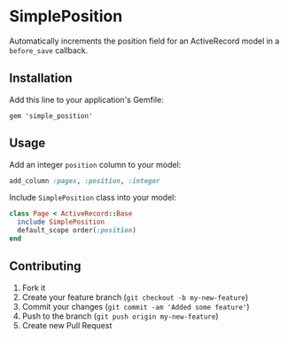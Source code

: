 # SimplePosition

Automatically increments the position field for an ActiveRecord model in a `before_save` callback.

## Installation

Add this line to your application's Gemfile:

    gem 'simple_position'

## Usage

Add an integer `position` column to your model:

```ruby
add_column :pages, :position, :integer
```

Include `SimplePosition` class into your model:

```ruby
class Page < ActiveRecord::Base
  include SimplePosition
  default_scope order(:position)
end
```

## Contributing

1. Fork it
2. Create your feature branch (`git checkout -b my-new-feature`)
3. Commit your changes (`git commit -am 'Added some feature'`)
4. Push to the branch (`git push origin my-new-feature`)
5. Create new Pull Request

